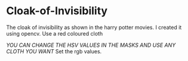 # Cloak-of-Invisibility
The cloak of invisibility as shown in the harry potter movies. I created it using opencv.
Use a red coloured cloth

*YOU CAN CHANGE THE HSV VALUES IN THE MASKS AND USE ANY CLOTH YOU WANT* 
Set the rgb values.
